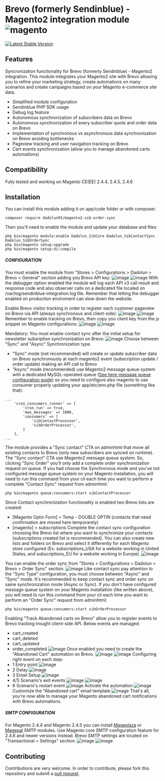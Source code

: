 # Brevo (formerly Sendinblue) - Magento2 integration module <img src="https://avatars.githubusercontent.com/u/168457?s=40&v=4" alt="magento" /> 

[![Latest Stable Version](https://poser.pugx.org/dadolun95/magento2-sib-order-sync/v/stable)](https://packagist.org/packages/dadolun95/magento2-sib-order-sync)

## Features
Syncronization functionality for Brevo (formerly Sendinblue) - Magento2 integration.
This module integrates your Magento2 site with Brevo allowing you to refine your marketing strategy, create automations on many scenarios and create campaigns based on your Magento e-commerce site data.
- Simplified module configuration
- Sendinblue PHP SDK usage
- Debug log feature
- Autonomous synchronization of subscribers data on Brevo
- Autonomous synchronization of every subscriber quote and order data on Brevo
- Implementation of synchronous vs asynchronous data synchronization on Brevo avoiding bottlenecks
- Pageview tracking and user navigation tracking on Brevo
- Cart events synchronization (allow you to manage abandoned carts automations)

## Compatibility
Fully tested and working on Magento CE(EE) 2.4.4, 2.4.5, 2.4.6

## Installation
You can install this module adding it on app/code folder or with composer.
```
composer require dadolun95/magento2-sib-order-sync
```
Then you'll need to enable the module and update your database and files:
```
php bin/magento module:enable Dadolun_SibCore Dadolun_SibContactSync Dadolun_SibOrderSync
php bin/magento setup:upgrade
php bin/magento setup:di:compile
```

##### CONFIGURATION
You must enable the module from "Stores > Configurations > Dadolun > Brevo > General" section adding you Brevo API key:
![image](https://github.com/dadolun95/magento2-sib-order-sync/assets/8927461/99b868ef-ecd8-46fa-8d40-2ceb143573ba)
![image](https://github.com/dadolun95/magento2-sib-order-sync/assets/8927461/69a5cce9-a74f-45fb-a646-1689fd1c456d)
With the debugger option enabled the module will log each API v3 call result and response code and also observer calls on a dedicated file localed on /var/log/sendinblue-integration.log file.
Remember that letting the debugger enabled on production enviroment can slow down the website.

Enable Brevo visitor tracking in order to register each customer pageview on Brevo via API (always synchronous and client-side):
![image](https://github.com/dadolun95/magento2-sib-order-sync/assets/8927461/78a1ab0c-520c-48e4-a8e2-c9e6adfed62a)
![image](https://github.com/dadolun95/magento2-sib-order-sync/assets/8927461/06359428-c2ed-4480-872d-ffe0b7dfed51)
Remember to enable tracking on Brevo, then copy you client key from the js snippet on Magento configurations:
![image](https://github.com/dadolun95/magento2-sib-order-sync/assets/8927461/ded74101-cc62-4499-9c2c-5afd8853880e)
![image](https://github.com/dadolun95/magento2-sib-order-sync/assets/8927461/3d106cba-4807-43c3-885f-ea78a9b80ff3)

Mandatory: You must enable contact sync after the initial setup for newsletter subsription synchronization on Brevo:
![image](https://github.com/dadolun95/magento2-sib-order-sync/assets/8927461/2d2a4ded-52d6-4b60-844c-aa946694df1f)
Choose between "Sync" and "Async" Synchronization type.
- "Sync" mode (not recommended) will create or update subscriber data on Brevo synchronously at each magento2 event (subscription update / order update) making an API call to Brevo
- "Async" mode (recommended) use Magento2 message queue system with a dedicated MySQL-operated queue ([See here message queue configuration guide](https://experienceleague.adobe.com/docs/commerce-operations/configuration-guide/message-queues/manage-message-queues.html?lang=en)) so you need to configure also magento to use consumer properly updating your app/etc/env.php file (something like that):
```
...
    'cron_consumers_runner' => [
        'cron_run' => true,
        'max_messages' => 1000,
        'consumers' => [
            'sibContactProcessor',
            'sibOrderProcessor',
        ]
    ],
...
```
The module provides a "Sync contact" CTA on adminhtml that move all existing contacts to Brevo (only new subscribers are synced on runtime). 
The "Sync contact" CTA use Magento2 message queue system. So, clicking "Sync Order" you'll only add a complete order synchronization request on queue.
If you had choose the Synchronous mode and you've not configured message queue system on your Magento installation, you will need to run this command from your cli each time you want to perform a complete "Contact Sync" request from adminhtml:
```
php bin/magento queue:consumers:start sibContactProcessor
```
Since Contact synchronization functionality is enabled two Brevo lists are created:
- [Magento Optin Form] > Temp - DOUBLE OPTIN (contacts that need confirmation are moved here temporarely)
- [magento] > subscriptions
Complete the contact sync configuration choosing the Brevo list where you want to synchronize your contacts (subscriptions created list is recommended).
You can also create new lists and folders on Brevo and select it differently for each Magento store configured (Ex: subscriptions_USA for a website working in United States, and subscriptions_EU for a website working in Europe).
![image](https://github.com/dadolun95/magento2-sib-order-sync/assets/8927461/76e606ff-7de5-42c6-8075-e069b762c00a)


You can enable the order sync from "Stores > Configurations > Dadolun > Brevo > Order Sync" section.
![image](https://github.com/dadolun95/magento2-sib-order-sync/assets/8927461/351fd8c3-beb4-4c84-96a1-a7da70a420e3)
Like contact sync pay attention to the "Sync Type" configuration, you must choose between "Async" and "Sync" mode.
It's recommended to keep contact sync and order sync on same synchronization mode (Async or Sync).
If you don't have configured message queue system on your Magento installation (like written above), you will need to run this command from your cli each time you want to perform an "Order Sync" request from adminhtml:
```
php bin/magento queue:consumers:start sibOrderProcessor
```
Enabling "Track Abandoned carts on Brevo" allow you to register events to Brevo tracking trought client-side API.
Below events are managed:
- cart_created
- cart_deleted
- cart_updated
- order_completed
![image](https://github.com/dadolun95/magento2-sib-order-sync/assets/8927461/52b49b04-5966-4874-94f9-295c0630982e)
Once enabled you need to create the "Abandoned Cart" automation on Brevo.
![image](https://github.com/dadolun95/magento2-sib-order-sync/assets/8927461/64bd1bc0-44e5-4b91-9c86-07d6e38d50fa)
![image](https://github.com/dadolun95/magento2-sib-order-sync/assets/8927461/9300b671-de0a-4242-999a-c757bcf86181)
Configuring right event on each step:
- 1 Entry point
![image](https://github.com/dadolun95/magento2-sib-order-sync/assets/8927461/7758ac72-ba05-4f94-95b5-771297823331)
- 2 Delay
![image](https://github.com/dadolun95/magento2-sib-order-sync/assets/8927461/61213553-8055-4274-8c98-fced91a72639)
- 3 Email Setup
![image](https://github.com/dadolun95/magento2-sib-order-sync/assets/8927461/b97a70bb-143e-452f-8807-13c5d3be1470)
- 4/5 Scenario's exit events
![image](https://github.com/dadolun95/magento2-sib-order-sync/assets/8927461/a9a50bcd-0126-467c-9d90-22b1e7c9a1ad)
![image](https://github.com/dadolun95/magento2-sib-order-sync/assets/8927461/c0a5e6e7-f0a3-4b29-9882-4aa16aea8130)
- 6 Scenario's restart event
![image](https://github.com/dadolun95/magento2-sib-order-sync/assets/8927461/a3c51ab5-b1d3-4b7d-8113-7c95be978660)
Activate the automation
![image](https://github.com/dadolun95/magento2-sib-order-sync/assets/8927461/6aeb4ef7-f396-4efe-bce3-746269953c7e)
Customize the "Abandoned cart" email template
![image](https://github.com/dadolun95/magento2-sib-order-sync/assets/8927461/24d2e396-c6a2-444a-8db3-b755f875ab90)
That's all, you're now able to manage your Magento abandoned cart notifications with Brevo automations.

##### SMTP CONFIGURATION
For Magento 2.4.4 and Magento 2.4.5 you can install [Mageplaza](https://www.mageplaza.com/magento-2-smtp/) or [Magepal](https://github.com/magepal/magento2-gmail-smtp-app) SMTP modules.
Use Magento core SMTP configuration feature for 2.4.6 and newer versions instead.
Brevo SMTP settings are located on "Transactional > Settings" section:
![image](https://github.com/dadolun95/magento2-sib-order-sync/assets/8927461/82af3caa-af3c-4ad9-96ee-caaa5c1804c0)
![image](https://github.com/dadolun95/magento2-sib-order-sync/assets/8927461/25e2eb89-4139-4f44-919d-16e5a228d085)


## Contributing
Contributions are very welcome. In order to contribute, please fork this repository and submit a [pull request](https://docs.github.com/en/free-pro-team@latest/github/collaborating-with-issues-and-pull-requests/creating-a-pull-request).
